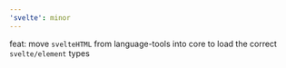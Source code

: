 ```yaml
---
'svelte': minor
---
```


feat: move `svelteHTML` from language-tools into core to load the correct `svelte/element` types
